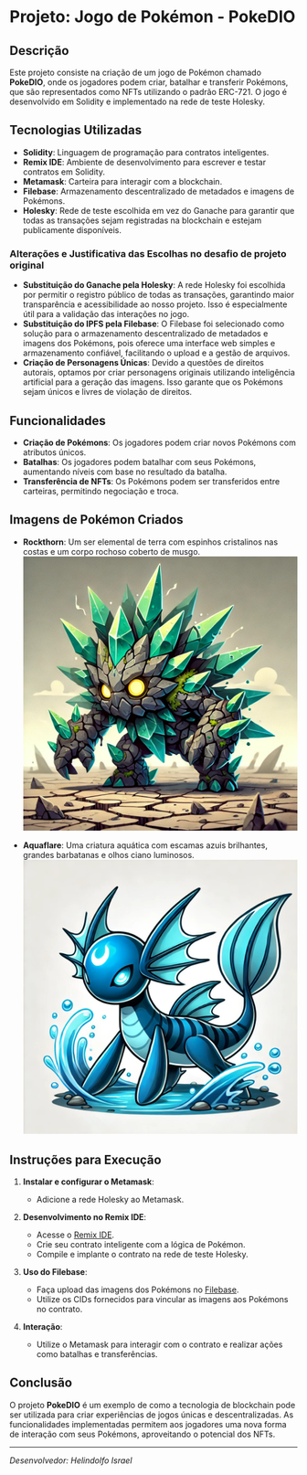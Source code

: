 # Projeto: Jogo de Pokémon - PokeDIO

## Descrição

Este projeto consiste na criação de um jogo de Pokémon chamado **PokeDIO**, onde os jogadores podem criar, batalhar e transferir Pokémons, que são representados como NFTs utilizando o padrão ERC-721. O jogo é desenvolvido em Solidity e implementado na rede de teste Holesky.

## Tecnologias Utilizadas

- **Solidity**: Linguagem de programação para contratos inteligentes.
- **Remix IDE**: Ambiente de desenvolvimento para escrever e testar contratos em Solidity.
- **Metamask**: Carteira para interagir com a blockchain.
- **Filebase**: Armazenamento descentralizado de metadados e imagens de Pokémons.
- **Holesky**: Rede de teste escolhida em vez do Ganache para garantir que todas as transações sejam registradas na blockchain e estejam publicamente disponíveis.

### Alterações e Justificativa das Escolhas no desafio de projeto original

- **Substituição do Ganache pela Holesky**: A rede Holesky foi escolhida por permitir o registro público de todas as transações, garantindo maior transparência e acessibilidade ao nosso projeto. Isso é especialmente útil para a validação das interações no jogo.
- **Substituição do IPFS pela Filebase**: O Filebase foi selecionado como solução para o armazenamento descentralizado de metadados e imagens dos Pokémons, pois oferece uma interface web simples e armazenamento confiável, facilitando o upload e a gestão de arquivos.
- **Criação de Personagens Únicas**: Devido a questões de direitos autorais, optamos por criar personagens originais utilizando inteligência artificial para a geração das imagens. Isso garante que os Pokémons sejam únicos e livres de violação de direitos.

## Funcionalidades

- **Criação de Pokémons**: Os jogadores podem criar novos Pokémons com atributos únicos.
- **Batalhas**: Os jogadores podem batalhar com seus Pokémons, aumentando níveis com base no resultado da batalha.
- **Transferência de NFTs**: Os Pokémons podem ser transferidos entre carteiras, permitindo negociação e troca.

## Imagens de Pokémon Criados

- **Rockthorn**: Um ser elemental de terra com espinhos cristalinos nas costas e um corpo rochoso coberto de musgo.
![Rockthorn](https://github.com/helindolfo/formacao-blockchain-dio/blob/main/Modulo%2003%20Desenvolvimento%20com%20Solidity/Curso%2003%20O%20mercado%20de%20blockchain%20e%20criptomoedas/Crie%20o%20seu%20NFT%20de%20Pokemon%20com%20Blockchain/picture/Rockthorn.jpg)

- **Aquaflare**: Uma criatura aquática com escamas azuis brilhantes, grandes barbatanas e olhos ciano luminosos.
![Aquaflare](https://github.com/helindolfo/formacao-blockchain-dio/blob/main/Modulo%2003%20Desenvolvimento%20com%20Solidity/Curso%2003%20O%20mercado%20de%20blockchain%20e%20criptomoedas/Crie%20o%20seu%20NFT%20de%20Pokemon%20com%20Blockchain/picture/Aquaflare.jpg)

## Instruções para Execução

1. **Instalar e configurar o Metamask**:
   - Adicione a rede Holesky ao Metamask.

2. **Desenvolvimento no Remix IDE**:
   - Acesse o [Remix IDE](https://remix.ethereum.org/).
   - Crie seu contrato inteligente com a lógica de Pokémon.
   - Compile e implante o contrato na rede de teste Holesky.

3. **Uso do Filebase**:
   - Faça upload das imagens dos Pokémons no [Filebase](https://filebase.com/).
   - Utilize os CIDs fornecidos para vincular as imagens aos Pokémons no contrato.

4. **Interação**:
   - Utilize o Metamask para interagir com o contrato e realizar ações como batalhas e transferências.

## Conclusão

O projeto **PokeDIO** é um exemplo de como a tecnologia de blockchain pode ser utilizada para criar experiências de jogos únicas e descentralizadas. As funcionalidades implementadas permitem aos jogadores uma nova forma de interação com seus Pokémons, aproveitando o potencial dos NFTs.

---

*Desenvolvedor: Helindolfo Israel*


